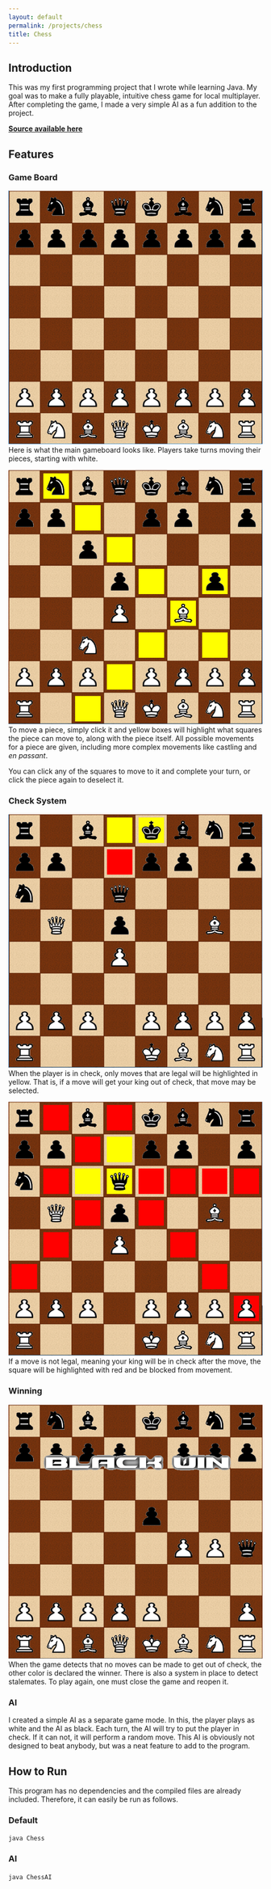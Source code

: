 ```yaml
---
layout: default
permalink: /projects/chess
title: Chess
---
```

## Introduction

This was my first programming project that I wrote while learning Java. My goal
was to make a fully playable, intuitive chess game for local multiplayer. After
completing the game, I made a very simple AI as a fun addition to the project.

**[Source available here](http://github.com/kashley920/Chess-Game)**

## Features

### Game Board
![Game Board](/assets/images/chess01.PNG)  
Here is what the main gameboard looks like. Players take turns moving their pieces,
starting with white.

![Movement Example](/assets/images/thumbnail_chess.PNG)  
To move a piece, simply click it and yellow boxes will highlight what squares the
piece can move to, along with the piece itself. All possible movements for a piece
are given, including more complex movements like castling and _en passant_.

You can click any of the squares to move to it and complete your turn, or click the piece
again to deselect it.

### Check System
![Check Example](/assets/images/chess02.PNG)  
When the player is in check, only moves that are legal will be highlighted in yellow.
That is, if a move will get your king out of check, that move may be selected.

![Check Example](/assets/images/chess03.PNG)  
If a move is not legal, meaning your king will be in check after the move, the square
will be highlighted with red and be blocked from movement.

### Winning
![Win Example](/assets/images/chess04.PNG)  
When the game detects that no moves can be made to get out of check, the other
color is declared the winner. There is also a system in place to detect stalemates.
To play again, one must close the game and reopen it.

### AI
I created a simple AI as a separate game mode. In this, the player plays as white and
the AI as black. Each turn, the AI will try to put the player in check. If it can not,
it will perform a random move. This AI is obviously not designed to beat anybody, but
was a neat feature to add to the program.

## How to Run
This program has no dependencies and the compiled files are already included. Therefore,
it can easily be run as follows.

### Default
`java Chess`

### AI
`java ChessAI`
